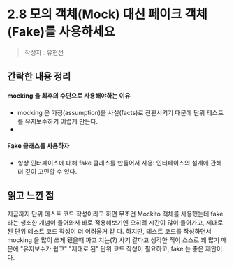 # 2.8 모의 객체(Mock) 대신 페이크 객체(Fake)를 사용하세요
> 작성자 : 유현선

## 간락한 내용 정리
#### mocking 을 최후의 수단으로 사용해야하는 이유 
- mocking 은 가정(assumption)을 사실(facts)로 전환시키기 때문에 단위 테스트를 유지보수하기 어렵게 만든다.
- 

#### Fake 클래스를 사용하자
- 항상 인터페이스에 대해 fake 클래스를 만들어서 사용: 인터페이스의 설계에 관해 더 깊이 고민할 수 있다.


## 읽고 느낀 점 
지금까지 단위 테스트 코드 작성이라고 하면 무조건 Mockito 객체를 사용했는데 fake 라는 생소한 개념이 들어와서 바로 적용해보기엔 오히려 시간이 많이 들어가고, 제대로 된 단위 테스트 코드 작성이 더 어려울거 같 다. 
하지만, 테스트 코드를 작성하면서 mocking 을 많이 쓰게 됐을때 짜고 치는(?) 사기 같다고 생각한 적이 스스로 꽤 많기 때문에 "유지보수가 쉽고" "제대로 된" 단위 코드 작성이 필요하고, fake 는 좋은 제안이다. 
